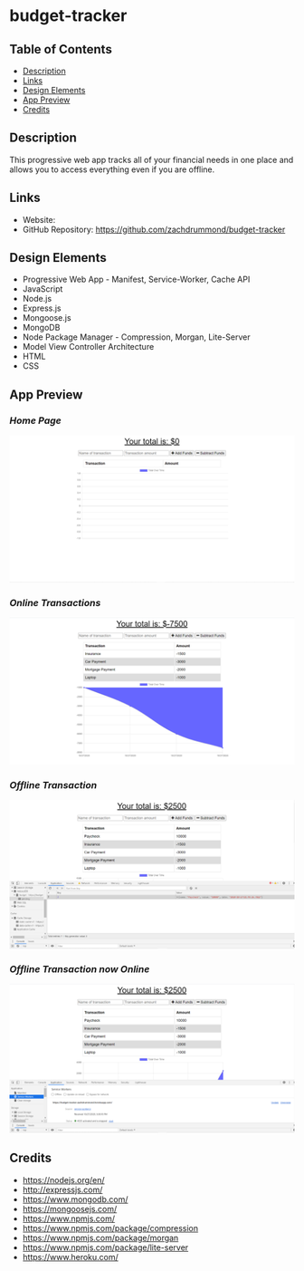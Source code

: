 # budget-tracker

## Table of Contents
* [Description](#Description)
* [Links](#Links)
* [Design Elements](#Design-Elements)
* [App Preview](#App-Preview)
* [Credits](#Credits)

## Description
This progressive web app tracks all of your financial needs in one place and allows you to access everything even if you are offline. 

## Links
* Website: 
* GitHub Repository: https://github.com/zachdrummond/budget-tracker

## Design Elements
* Progressive Web App - Manifest, Service-Worker, Cache API
* JavaScript
* Node.js
* Express.js
* Mongoose.js
* MongoDB
* Node Package Manager - Compression, Morgan, Lite-Server
* Model View Controller Architecture
* HTML
* CSS

## App Preview
### *Home Page*
![1](./public/images/Home.png)
### *Online Transactions*
![2](./public/images/transactions.png)
### *Offline Transaction*
![3](./public/images/offline.png)
### *Offline Transaction now Online*
![4](./public/images/online.png)

## Credits
* https://nodejs.org/en/
* http://expressjs.com/
* https://www.mongodb.com/
* https://mongoosejs.com/
* https://www.npmjs.com/
* https://www.npmjs.com/package/compression
* https://www.npmjs.com/package/morgan
* https://www.npmjs.com/package/lite-server
* https://www.heroku.com/